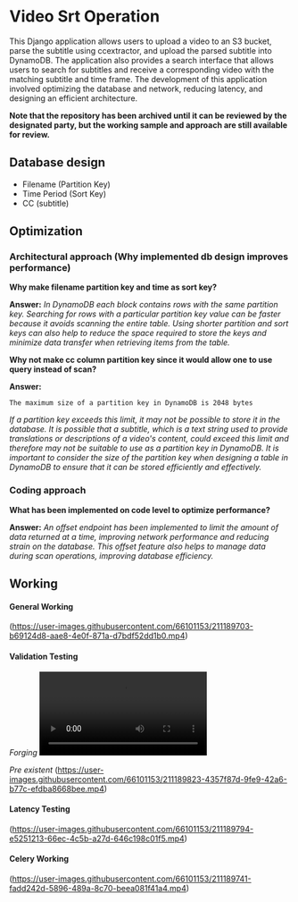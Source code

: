 # Video Srt Operation

This Django application allows users to upload a video to an S3 bucket, parse the subtitle using ccextractor, and upload the parsed subtitle into DynamoDB. The application also provides a search interface that allows users to search for subtitles and receive a corresponding video with the matching subtitle and time frame. The development of this application involved optimizing the database and network, reducing latency, and designing an efficient architecture. 

**Note that the repository has been archived until it can be reviewed by the designated party, but the working sample and approach are still available for review.**


## Database design
* Filename (Partition Key)
* Time Period (Sort Key)
* CC (subtitle)


## Optimization
 
### Architectural approach (Why implemented db design improves performance)
**Why make filename partition key and time as sort key?**

**Answer:**  *In DynamoDB each block contains rows with the same partition key.
Searching for rows with a particular partition key value can be faster because it avoids scanning the entire table.
Using shorter partition and sort keys can also help to reduce the space required to store the keys and minimize data transfer when retrieving items from the table.*

**Why not make cc column partition key since it would allow one to use query instead of scan?**

**Answer:** 

```The maximum size of a partition key in DynamoDB is 2048 bytes```

*If a partition key exceeds this limit, it may not be possible to store it in the database. It is possible that a subtitle, which is a text string used to provide translations or descriptions of a video's content, could exceed this limit and therefore may not be suitable to use as a partition key in DynamoDB. It is important to consider the size of the partition key when designing a table in DynamoDB to ensure that it can be stored efficiently and effectively.*

### Coding approach ###
**What has been implemented on code level to optimize performance?**

**Answer:** *An offset endpoint has been implemented to limit the amount of data returned at a time, improving network performance and reducing strain on the database. This offset feature also helps to manage data during scan operations, improving database efficiency.*

## Working

#### General Working ####

(https://user-images.githubusercontent.com/66101153/211189703-b69124d8-aae8-4e0f-871a-d7bdf52dd1b0.mp4)


#### Validation Testing ####

*Forging*
![Forging](https://user-images.githubusercontent.com/66101153/211189718-46a98645-8b20-45cb-9553-5651ecf72789.mp4)

*Pre existent*
(https://user-images.githubusercontent.com/66101153/211189823-4357f87d-9fe9-42a6-b77c-efdba8668bee.mp4)


#### Latency Testing ####

(https://user-images.githubusercontent.com/66101153/211189794-e5251213-66ec-4c5b-a27d-646c198c01f5.mp4)


#### Celery Working ####

(https://user-images.githubusercontent.com/66101153/211189741-fadd242d-5896-489a-8c70-beea081f41a4.mp4)






